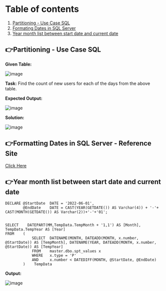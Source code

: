 # Table of contents
1. [Partitioning - Use Case SQL](#Partitioning)
2. [Formating Dates in SQL Server](#DateFormatting)
2. [Year month list between start date and current date](#YearMonthList)

## :point_right:Partitioning - Use Case SQL <a name="Partitioning"></a>

**Given Table:**

![image](https://user-images.githubusercontent.com/41752761/197496993-75b29d66-4ea6-46ab-9956-69ced2d6c31c.png)


**Task:** Find the count of new users for each of the days from the above table.

**Expected Output:**

![image](https://user-images.githubusercontent.com/41752761/197494906-c0ffba98-5a78-4abd-807f-d968844fad45.png)


**Solution:**

![image](https://user-images.githubusercontent.com/41752761/197601983-3cf391b6-55f3-4441-80ca-c65df5568e83.png)


## :point_right:Formatting Dates in SQL Server - Reference Site <a name="DateFormatting"></a>
[Click Here](https://www.mssqltips.com/sqlservertip/2655/format-sql-server-dates-with-format-function/)

## :point_right:Year month list between start date and current date <a name="YearMonthList"></a>
```
DECLARE @StartDate  DATE = '2022-06-01',
        @EndDate    DATE = CAST(YEAR(GETDATE()) AS Varchar(4)) + '-'+ CAST(MONTH(GETDATE()) AS Varchar(2))+'-'+'01';

        
SELECT    DATEPART(MM,TempData.TempMonth + '1,1') AS [Month], TempData.TempYear AS [Year]
FROM    (
            SELECT  DATENAME(MONTH, DATEADD(MONTH, x.number, @StartDate)) AS [TempMonth], DATENAME(YEAR, DATEADD(MONTH, x.number, @StartDate)) AS [TempYear]        
            FROM    master.dbo.spt_values x
            WHERE   x.type = 'P'       
            AND     x.number < DATEDIFF(MONTH, @StartDate, @EndDate)
        )    TempData
```

**Output:**

![image](https://user-images.githubusercontent.com/41752761/198926007-cfdd92d0-9475-4036-a4d7-5a3d20f081f6.png)

